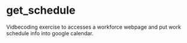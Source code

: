 # get_schedule
Vidbecoding exercise to accesses a workforce webpage and put work schedule info into google calendar.
